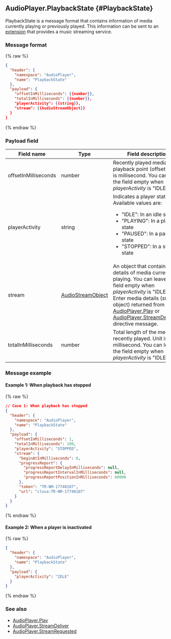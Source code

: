 ## AudioPlayer.PlaybackState {#PlaybackState}
PlaybackState is a message format that contains information of media currently playing or previously played. This information can be sent to an [extension](/CEK/References/Custom_Extension_Message_Format.md) that provides a music streaming service.

### Message format
{% raw %}
```json
{
  "header": {
    "namespace": "AudioPlayer",
    "name": "PlaybackState"
  },
  "payload": {
    "offsetInMilliseconds": {{number}},
    "totalInMilliseconds": {{number}},
    "playerActivity": {{string}},
    "stream": {{AudioStreamObject}}
  }
}
```
{% endraw %}


### Payload field

| Field name       | Type    | Field description                     | Required |
|---------------|---------|-----------------------------|---------|
| offsetInMilliseconds | number | Recently played media's last playback point (offset). Unit is millisecond. You can leave the field empty when *playerActivity* is "IDLE".                                                  | No |
| playerActivity       | string | Indicates a player state. Available values are:<ul><li>"IDLE": In an idle state</li><li>"PLAYING": In a playing state</li><li>"PAUSED": In a paused state</li><li>"STOPPED": In a stopped state</li></ul> | Yes |
| stream               | [AudioStreamObject](/CIC/References/APIs/AudioPlayer.md#AudioStreamObject) | An object that contains details of media currently playing. You can leave the field empty when *playerActivity* is "IDLE". Enter media details (*stream* object) returned from [AudioPlayer.Play](/CIC/References/APIs/AudioPlayer.md#Play) or [AudioPlayer.StreamDelivered](/CIC/References/APIs/AudioPlayer.md#StreamDelivered) directive message. | No |
| totalInMilliseconds  | number | Total length of the media recently played. Unit is millisecond. You can leave the field empty when *playerActivity* is "IDLE".                                                               | No |

### Message example
#### Example 1: When playback has stopped
{% raw %}
```json
// Case 1: When playback has stopped
{
  "header": {
    "namespace": "AudioPlayer",
    "name": "PlaybackState"
  },
  "payload": {
    "offsetInMilliseconds": 1,
    "totalInMilliseconds": 100,
    "playerActivity": "STOPPED",
    "stream": {
      "beginAtInMilliseconds": 0,
      "progressReport": {
        "progressReportDelayInMilliseconds": null,
        "progressReportIntervalInMilliseconds": null,
        "progressReportPositionInMilliseconds": 60000
      },
      "token": "TR-NM-17740107",
      "url": "clova:TR-NM-17740107"
    }
  }
}
```
{% endraw %}

#### Example 2: When a player is inactivated
{% raw %}
```json
{
  "header": {
    "namespace": "AudioPlayer",
    "name": "PlaybackState"
  },
  "payload": {
    "playerActivity": "IDLE"
  }
}
```
{% endraw %}

### See also
* [AudioPlayer.Play](/CIC/References/APIs/AudioPlayer.md#Play)
* [AudioPlayer.StreamDeliver](/CIC/References/APIs/AudioPlayer.md#StreamDeliver)
* [AudioPlayer.StreamRequested](/CIC/References/APIs/AudioPlayer.md#StreamRequested)